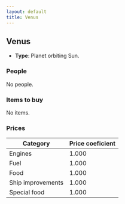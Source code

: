 ```yaml
---
layout: default
title: Venus
---
```


## Venus
* **Type**: Planet orbiting Sun.
### People
No people.
### Items to buy
No items.
### Prices
| Category | Price coeficient |
|----------|------------------|
| Engines | 1.000 |
| Fuel | 1.000 |
| Food | 1.000 |
| Ship improvements | 1.000 |
| Special food | 1.000 |
